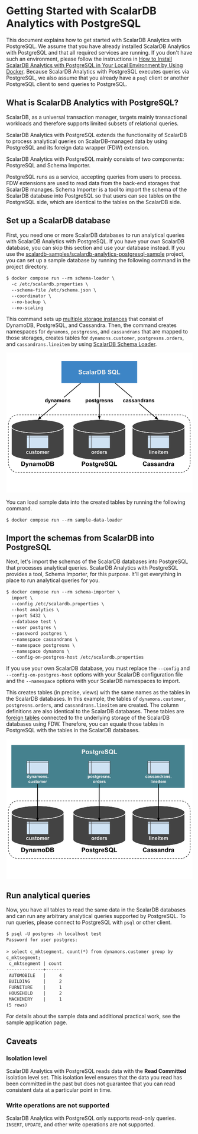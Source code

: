 # Getting Started with ScalarDB Analytics with PostgreSQL

This document explains how to get started with ScalarDB Analytics with PostgreSQL. We assume that you have already installed ScalarDB Analytics with PostgreSQL and that all required services are running. If you don't have such an environment, please follow the instructions in [How to Install ScalarDB Analytics with PostgreSQL in Your Local Environment by Using Docker](./installation.md). Because ScalarDB Analytics with PostgreSQL executes queries via PostgreSQL, we also assume that you already have a `psql` client or another PostgreSQL client to send queries to PostgreSQL.

## What is ScalarDB Analytics with PostgreSQL?

ScalarDB, as a universal transaction manager, targets mainly transactional workloads and therefore supports limited subsets of relational queries.

ScalarDB Analytics with PostgreSQL extends the functionality of ScalarDB to process analytical queries on ScalarDB-managed data by using PostgreSQL and its foreign data wrapper (FDW) extension.

ScalarDB Analytics with PostgreSQL mainly consists of two components: PostgreSQL and Schema Importer.

PostgreSQL runs as a service, accepting queries from users to process. FDW extensions are used to read data from the back-end storages that ScalarDB manages. Schema Importer is a tool to import the schema of the ScalarDB database into PostgreSQL so that users can see tables on the PostgreSQL side, which are identical to the tables on the ScalarDB side.

## Set up a ScalarDB database

First, you need one or more ScalarDB databases to run analytical queries with ScalarDB Analytics with PostgreSQL. If you have your own ScalarDB database, you can skip this section and use your database instead. If you use the [scalardb-samples/scalardb-analytics-postgresql-sample](https://github.com/scalar-labs/scalardb-samples/tree/main/scalardb-analytics-postgresql-sample) project, you can set up a sample database by running the following command in the project directory.

```shell
$ docker compose run --rm schema-loader \
  -c /etc/scalardb.properties \
  --schema-file /etc/schema.json \
  --coordinator \
  --no-backup \
  --no-scaling
```

This command sets up [multiple storage instances](https://scalardb.scalar-labs.com/docs/latest/multi-storage-transactions/) that consist of DynamoDB, PostgreSQL, and Cassandra. Then, the command creates namespaces for `dynamons`, `postgresns`, and `cassandrans` that are mapped to those storages, creates tables for `dynamons.customer`, `postgresns.orders`, and `cassandrans.lineitem` by using [ScalarDB Schema Loader](https://scalardb.scalar-labs.com/docs/latest/schema-loader/).

![Multi-storage overview](./images/multi-storage-overview.png)

You can load sample data into the created tables by running the following command.

```console
$ docker compose run --rm sample-data-loader
```

## Import the schemas from ScalarDB into PostgreSQL

Next, let's import the schemas of the ScalarDB databases into PostgreSQL that processes analytical queries. ScalarDB Analytics with PostgreSQL provides a tool, Schema Importer, for this purpose. It'll get everything in place to run analytical queries for you.

```shell
$ docker compose run --rm schema-importer \
  import \
  --config /etc/scalardb.properties \
  --host analytics \
  --port 5432 \
  --database test \
  --user postgres \
  --password postgres \
  --namespace cassandrans \
  --namespace postgresns \
  --namespace dynamons \
  --config-on-postgres-host /etc/scalardb.properties
```

If you use your own ScalarDB database, you must replace the `--config` and `--config-on-postgres-host` options with your ScalarDB configuration file and the `--namespace` options with your ScalarDB namespaces to import.

This creates tables (in precise, views) with the same names as the tables in the ScalarDB databases. In this example, the tables of `dynamons.customer`, `postgresns.orders`, and `cassandrans.lineitem` are created. The column definitions are also identical to the ScalarDB databases. These tables are [foreign tables](https://www.postgresql.org/docs/current/sql-createforeigntable.html) connected to the underlying storage of the ScalarDB databases using FDW. Therefore, you can equate those tables in PostgreSQL with the tables in the ScalarDB databases.

![Imported schema](./images/imported-schema.png)

## Run analytical queries

Now, you have all tables to read the same data in the ScalarDB databases and can run any arbitrary analytical queries supported by PostgreSQL. To run queries, please connect to PostgreSQL with `psql` or other client.

```shell
$ psql -U postgres -h localhost test
Password for user postgres:

> select c_mktsegment, count(*) from dynamons.customer group by c_mktsegment;
 c_mktsegment | count
--------------+-------
 AUTOMOBILE   |     4
 BUILDING     |     2
 FURNITURE    |     1
 HOUSEHOLD    |     2
 MACHINERY    |     1
(5 rows)
```

For details about the sample data and additional practical work, see the sample application page.

## Caveats

### Isolation level

ScalarDB Analytics with PostgreSQL reads data with the **Read Committed** isolation level set. This isolation level ensures that the data you read has been committed in the past but does not guarantee that you can read consistent data at a particular point in time.

### Write operations are not supported

ScalarDB Analytics with PostgreSQL only supports read-only queries. `INSERT`, `UPDATE`, and other write operations are not supported.
